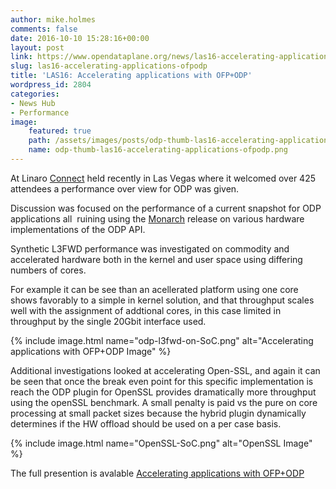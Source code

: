 ```yaml
---
author: mike.holmes
comments: false
date: 2016-10-10 15:28:16+00:00
layout: post
link: https://www.opendataplane.org/news/las16-accelerating-applications-ofpodp/
slug: las16-accelerating-applications-ofpodp
title: 'LAS16: Accelerating applications with OFP+ODP'
wordpress_id: 2804
categories:
- News Hub
- Performance
image:
    featured: true
    path: /assets/images/posts/odp-thumb-las16-accelerating-applications-ofpodp.png
    name: odp-thumb-las16-accelerating-applications-ofpodp.png
---
```


At Linaro [Connect](http://connect.linaro.org/las16/) held recently in Las Vegas where it welcomed over 425 attendees a performance over view for ODP was given.

Discussion was focused on the performance of a current snapshot for ODP applications all  ruining using the [Monarch](http://opendataplane.org/odp-long-term-support-lts-release/) release on various hardware implementations of the ODP API.

Synthetic L3FWD performance was investigated on commodity and accelerated hardware both in the kernel and user space using differing numbers of cores.

For example it can be see than an acellerated platform using one core shows favorably to a simple in kernel solution, and that throughput scales well with the assignment of addtional cores, in this case limited in throughput by the single 20Gbit interface used.

{% include image.html name="odp-l3fwd-on-SoC.png" alt="Accelerating applications with OFP+ODP Image" %}

Additional investigations looked at accelerating Open-SSL, and again it can be seen that once the break even point for this specific implementation is reach the ODP plugin for OpenSSL provides dramatically more throughput using the openSSL benchmark. A small penalty is paid vs the pure on core processing at small packet sizes because the hybrid plugin dynamically determines if the HW offload should be used on a per case basis.

{% include image.html name="OpenSSL-SoC.png" alt="OpenSSL Image" %}


The full presention is avalable [Accelerating applications with OFP+ODP](http://connect.linaro.org/resource/las16/las16-401/)
